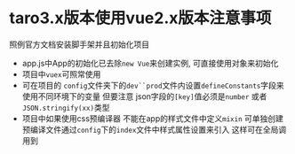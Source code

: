 # taro3.x版本使用vue2.x版本注意事项


 照例官方文档安装脚手架并且初始化项目

- app.js中App的初始化已去除`new Vue`来创建实例, 可直接使用对象来初始化
- 项目中`vuex`可照常使用
- 可在项目的 `config`文件夹下的`dev``prod`文件内设置`defineConstants`字段来使用不同环境下的变量 但要注意 json字段的`[key]`值必须是`number` 或者`JSON.stringify(xx)`类型
- 项目中如果使用css预编译器 不能在app的样式文件中定义`mixin` 可单独创建预编译文件通过`config`下的`index`文件中样式属性设置来引入 这样可在全局调用到
